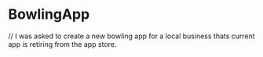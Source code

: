 # BowlingApp

// I was asked to create a new bowling app for a local business thats current app is retiring from the app store.
